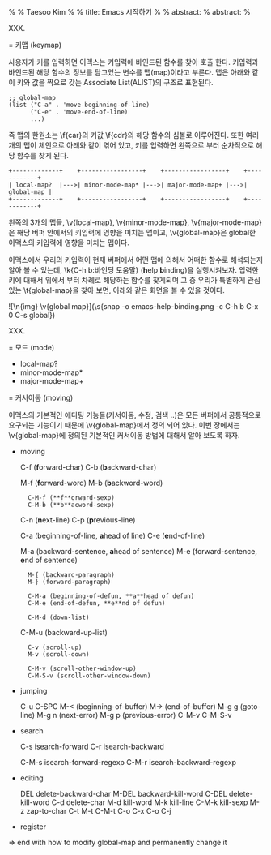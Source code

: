 %
% Taesoo Kim
%
% title: Emacs 시작하기
%
% abstract: 
% abstract: 
%

XXX.

= 키맵 (keymap)

사용자가 키를 입력하면 이맥스는 키입력에 바인드된 함수를 찾아 호출 한다. 키입력과
바인드된 해당 함수의 정보를 담고있는 변수를 맵(map)이라고 부른다. 맵은 아래와
같이 키와 값을 짝으로 갖는 Associate List(ALIST)의 구조로 표현된다.

~~~~~~~~~~~~~~~~~~~~~~~~~~~~~~~~~~~~~~~~~~~~~~~~~~~~~~~~~~~~~~~~~~~~~~~~~~{.cl}
;; global-map
(list ("C-a" . 'move-beginning-of-line)
      ("C-e" . 'move-end-of-line)
      ...)
~~~~~~~~~~~~~~~~~~~~~~~~~~~~~~~~~~~~~~~~~~~~~~~~~~~~~~~~~~~~~~~~~~~~~~~~~~~~~~~

즉 맵의 한원소는 \f{car}의 키값 \f{cdr}의 해당 함수의 심볼로 이루어진다. 또한
여러개의 맵이 체인으로 아래와 같이 엮어 있고, 키를 입력하면 왼쪽으로 부터
순차적으로 해당 함수를 찾게 된다.

    +-------------+    +-----------------+    +-----------------+    +------------+
    | local-map?  |--->| minor-mode-map* |--->| major-mode-map+ |--->| global-map |
    +-------------+    +-----------------+    +-----------------+    +------------+

왼쪽의 3개의 맵들, \v{local-map}, \v{minor-mode-map}, \v{major-mode-map}은 해당
버퍼 안에서의 키입력에 영향을 미치는 맵이고, \v{global-map}은 global한 이맥스의
키입력에 영향을 미치는 맵이다. 

이맥스에서 우리의 키입력이 현재 버퍼에서 어떤 맵에 의해서 어떠한 함수로
해석되는지 알아 볼 수 있는데, \k{C-h b:바인딩 도움말} (**h**elp **b**inding)을
실행시켜보자. 입력한 키에 대해서 위에서 부터 차례로 해당하는 함수를 찾게되며 그
중 우리가 특별하게 관심있는 \t{global-map}을 찾아 보면, 아래와 같은 화면을 볼 수
있을 것이다.

![\n{img} \v{global map}](\s{snap -o emacs-help-binding.png
  -c C-h b C-x 0 C-s global})

XXX.

= 모드 (mode)

- local-map?
- minor-mode-map*
- major-mode-map+

= 커서이동 (moving)

이맥스의 기본적인 에디팅 기능들(커서이동, 수정, 검색 ..)은 모든 버퍼에서
공통적으로 요구되는 기능이기 때문에 \v{global-map}에서 정의 되어 있다. 이번
장에서는 \v{global-map}에 정의된 기본적인 커서이동 방법에 대해서 알아 보도록
하자.

- moving

	C-f (**f**orward-char)
	C-b (**b**ackward-char)

	M-f (**f**orward-word)
	M-b (**b**ackword-word)

        C-M-f (**f**orward-sexp)
        C-M-b (**b**acword-sexp)
    
	C-n (**n**ext-line)
	C-p (**p**revious-line)

	C-a (beginning-of-line, **a**head of line)
	C-e (**e**nd-of-line)

	M-a (backward-sentence, **a**head of sentence)
	M-e (forward-sentence, **e**nd of sentence)

        M-{ (backward-paragraph)
        M-} (forward-paragraph)
	
        C-M-a (beginning-of-defun, **a**head of defun)
        C-M-e (end-of-defun, **e**nd of defun)

        C-M-d (down-list)
	C-M-u (backward-up-list)
	
        C-v (scroll-up)
        M-v (scroll-down)

        C-M-v (scroll-other-window-up)
        C-M-S-v (scroll-other-window-down)
	
- jumping

    C-u C-SPC 
    M-< (beginning-of-buffer)
    M-> (end-of-buffer)
    M-g g (goto-line)
    M-g n (next-error)
    M-g p (previous-error)
    C-M-v
    C-M-S-v
    
- search

    C-s isearch-forward
    C-r isearch-backward

    C-M-s isearch-forward-regexp
    C-M-r isearch-backward-regexp
    
- editing

    DEL delete-backward-char
    M-DEL backward-kill-word
    C-DEL delete-kill-word
    C-d delete-char
    M-d kill-word
    M-k kill-line
    C-M-k kill-sexp
    M-z zap-to-char
    C-t 
    M-t 
    C-M-t
    C-o
    C-x C-o
    C-j
    
- register

=> end with how to modify global-map and permanently change it